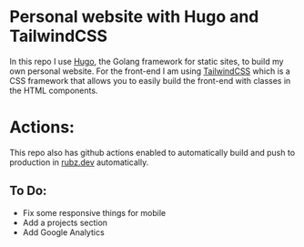 # Personal website with Hugo and TailwindCSS

In this repo I use [Hugo](https://gohugo.io/), the Golang framework for static sites, to build my own personal website.
For the front-end I am using [TailwindCSS](https://tailwindcss.com/) which is a CSS framework that allows you to easily build the front-end with classes in the HTML components.


# Actions:

This repo also has github actions enabled to automatically build and push to production in [rubz.dev](https://rubz.dev) automatically.

## To Do:

- Fix some responsive things for mobile
- Add a projects section
- Add Google Analytics
